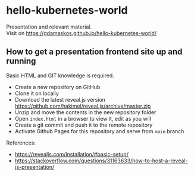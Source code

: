 # hello-kubernetes-world
Presentation and relevant material.  
Visit on https://gdamaskos.github.io/hello-kubernetes-world/

## How to get a presentation frontend site up and running
Basic HTML and GIT knowledge is required.
- Create a new repository on GitHub
- Clone it on locally
- Download the latest reveal.js version https://github.com/hakimel/reveal.js/archive/master.zip
- Unzip and move the contents in the new repository folder
- Open `index.html` in a browser to view it, edit as you will
- Create a git commit and push it to the remote repository
- Activate Github Pages for this repository and serve from `main` branch

References:
- https://revealjs.com/installation/#basic-setup/
- https://stackoverflow.com/questions/31163633/how-to-host-a-reveal-js-presentation/
